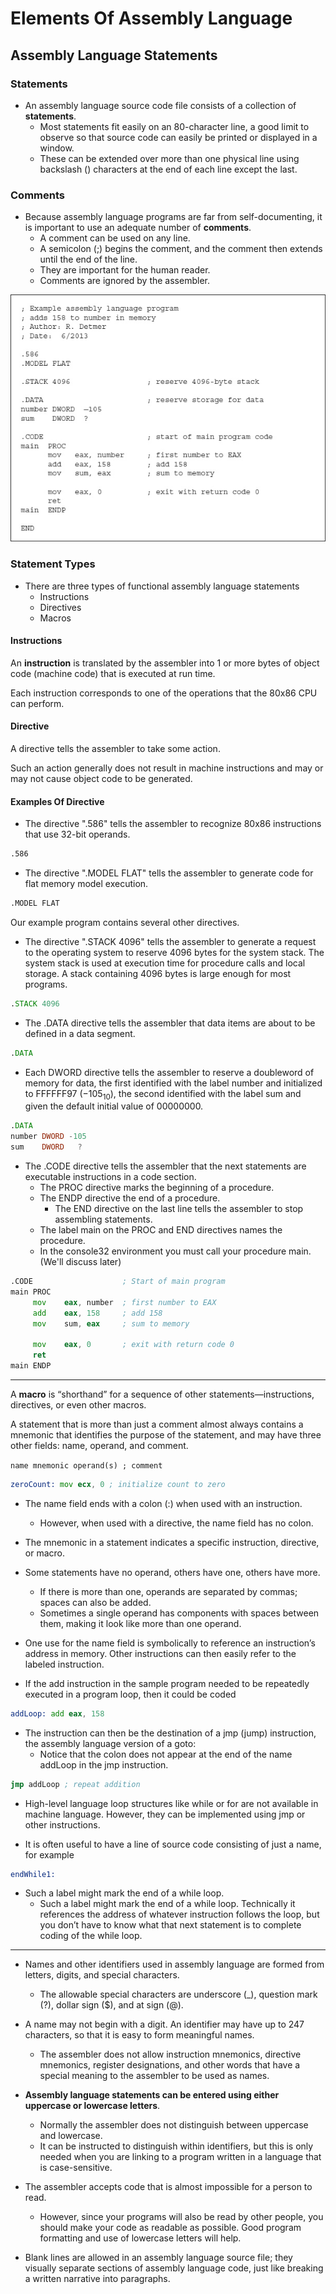 # Elements Of Assembly Language

## Assembly Language Statements

### Statements

* An assembly language source code file consists of a collection of **statements**.
    * Most statements fit easily on an 80-character line, a good limit to observe so that source code can easily be printed or displayed in a window.
    * These can be extended over more than one physical line using backslash (\) characters at the end of each line except the last.

### Comments

* Because assembly language programs are far from self-documenting, it is important to use an adequate number of **comments**. 
    * A comment can be used on any line.    
    * A semicolon (;) begins the comment, and the comment then extends until the end of the line.
    * They are important for the human reader.
    * Comments are ignored by the assembler.

![Comments Example](img/commentsExample.jpg)

### Statement Types

* There are three types of functional assembly language statements
    * Instructions
    * Directives
    * Macros

#### Instructions

An **instruction** is translated by the assembler into 1 or more bytes of object code (machine code) that is executed at run time.

Each instruction corresponds to one of the operations that the 80x86 CPU can perform.

#### Directive

A directive tells the assembler to take some action.

 Such an action generally does not result in machine instructions and may or may not cause object code to be generated.
 
 #### Examples Of Directive
* The directive ".586" tells the assembler to recognize 80x86 instructions that use 32-bit operands. 
```asm
.586
```

* The directive ".MODEL FLAT" tells the assembler to generate code for flat memory model execution.

```asm
.MODEL FLAT
```

Our example program contains several other directives. 

* The directive ".STACK 4096" tells the assembler to generate a request to the operating system to reserve 4096 bytes for the system stack. The system stack is used at execution time for procedure calls and local storage. A stack containing 4096 bytes is large enough for most programs.

```asm
.STACK 4096
```

* The .DATA directive tells the assembler that data items are about to be defined in a data segment. 

```asm
.DATA
```

* Each DWORD directive tells the assembler to reserve a doubleword of memory for data, the first identified with the label number and initialized to FFFFFF97 (−105<sub>10</sub>), the second identified with the label sum and given the default initial value of 00000000.

```asm
.DATA
number DWORD -105
sum    DWORD   ? 
```

* The .CODE directive tells the assembler that the next statements are executable instructions in a code section. 
    * The PROC directive marks the beginning of a procedure.
    * The ENDP directive the end of a procedure.
        * The END directive on the last line tells the assembler to stop assembling statements. 
    * The label main on the PROC and END directives names the procedure.    
    * In the console32 environment you must call your procedure main.(We'll discuss later)
```asm
.CODE                    ; Start of main program
main PROC
     mov    eax, number  ; first number to EAX
     add    eax, 158     ; add 158
     mov    sum, eax     ; sum to memory 
     
     mov    eax, 0       ; exit with return code 0
     ret
main ENDP
```
---

A **macro** is “shorthand” for a sequence of other statements—instructions, directives, or even other macros.

A statement that is more than just a comment almost always contains a mnemonic that identifies the purpose of the statement, and may have three other fields: name, operand, and comment. 

`name mnemonic operand(s) ; comment`

```asm
zeroCount: mov ecx, 0 ; initialize count to zero
```

* The name field ends with a colon (:) when used with an instruction. 
    * However, when used with a directive, the name field has no colon. 

* The mnemonic in a statement indicates a specific instruction, directive, or macro.

* Some statements have no operand, others have one, others have more. 
    * If there is more than one, operands are separated by commas; spaces can also be added. 
    * Sometimes a single operand has components with spaces between them, making it look like more than one operand.
      
* One use for the name field is symbolically to reference an instruction’s address in memory. Other instructions can then easily refer to the labeled instruction.

* If the add instruction in the sample program needed to be repeatedly executed in a program loop, then it could be coded 
```asm
addLoop: add eax, 158
```

* The instruction can then be the destination of a jmp (jump) instruction, the assembly language version of a goto:
    * Notice that the colon does not appear at the end of the name addLoop in the jmp instruction.
```asm
jmp addLoop ; repeat addition
```

* High-level language loop structures like while or for are not available in machine language. However, they can be implemented using jmp or other instructions.

* It is often useful to have a line of source code consisting of just a name, for example    

```asm
endWhile1:
```    

* Such a label might mark the end of a while loop.
    * Such a label might mark the end of a while loop. Technically it references the address of whatever instruction follows the loop, but you don’t have to know what that next statement is to complete coding of the while loop.

---

* Names and other identifiers used in assembly language are formed from letters, digits, and special characters.
    * The allowable special characters are underscore (_), question mark (?), dollar sign ($), and at sign (@). 
    
* A name may not begin with a digit. An identifier may have up to 247 characters, so that it is easy to form meaningful names.
    *  The assembler does not allow instruction mnemonics, directive mnemonics, register designations, and other words that have a special meaning to the assembler to be used as names.

* **Assembly language statements can be entered using either uppercase or lowercase letters**.            
    * Normally the assembler does not distinguish between uppercase and lowercase.
    * It can be instructed to distinguish within identifiers, but this is only needed when you are linking to a program written in a language that is case-sensitive.

* The assembler accepts code that is almost impossible for a person to read.
    * However, since your programs will also be read by other people, you should make your code as readable as possible. Good program formatting and use of lowercase letters will help.

* Blank lines are allowed in an assembly language source file; they visually separate sections of assembly language code, just like breaking a written narrative into paragraphs.        
